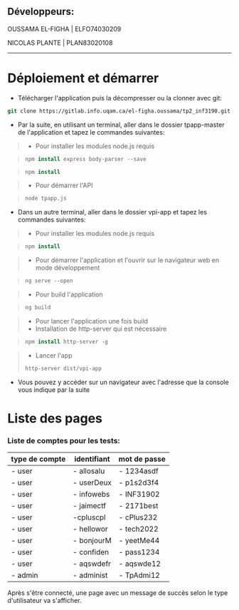 ## Développeurs:

OUSSAMA EL-FIGHA | ELFO74030209

NICOLAS PLANTE | PLAN83020108

---

# Déploiement et démarrer

- Télécharger l'application puis la décompresser ou la clonner avec git:

```csh
git clone https://gitlab.info.uqam.ca/el-figha.oussama/tp2_inf3190.git
```

- Par la suite, en utilisant un terminal, aller dans le dossier tpapp-master de l'application et tapez le commandes suivantes:

> - Pour installer les modules node.js requis

> ```csh
> npm install express body-parser --save
> ```

> ```csh
> npm install
> ```

> - Pour démarrer l'API

> ```csh
> node tpapp.js
> ```

- Dans un autre terminal, aller dans le dossier vpi-app et tapez les commandes suivantes:

> - Pour installer les modules node.js requis

> ```csh
> npm install
> ```

> - Pour démarrer l'application et l'ouvrir sur le navigateur web en mode développement

> ```csh
> ng serve --open
> ```

> - Pour build l'application 

> ```csh
> ng build
> ```

> - Pour lancer l'application une fois build
> - Installation de http-server qui est nécessaire

> ```csh
> npm install http-server -g
> ```

> - Lancer l'app
> ```csh
> http-server dist/vpi-app
> ```
- Vous pouvez y accéder sur un navigateur avec l'adresse que la console vous indique par la suite

# Liste des pages

### Liste de comptes pour les tests:

| type de compte | identifiant      | mot de passe |
| -------------- | ---------------- | ------------ |
| - user         | - allosalu       | - 1234asdf   |
| - user         | - userDeux       | - p1s2d3f4   |
| - user         | - infowebs       | - INF31902   |
| - user         | - jaimectf       | - 2171best   |
| - user         | -cpluscpl        | - cPlus232   |
| - user         | - hellowor       | - tech2022   |
| - user         | - bonjourM       | - yeetMe44   |
| - user         | - confiden       | - pass1234   |
| - user         | - aqswdefr       | - aqswde12   |
| - admin        | - administ       | - TpAdmi12   |

Après s'être connecté, une page avec un message de succès selon le type d'utilisateur va s'afficher.
